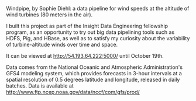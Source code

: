 Windpipe, by Sophie Diehl: a data pipeline for wind speeds at the altitude of wind turbines (80 meters in the air).

I built this project as part of the Insight Data Engineering fellowship program, as an opportunity to try out big data pipelining tools such as HDFS, Pig, and HBase, as well as to satisfy my curiosity about the variability of turbine-altitude winds over time and space.

It can be viewed at
http://54.193.64.222:5000/
until October 19th.

Data comes from the National Oceanic and Atmospheric Administration's GFS4 modeling system, which provides forecasts in 3-hour intervals at a spatial resolution of 0.5 degrees latitude and longitude, released in daily batches. Data is available at
http://www.ftp.ncep.noaa.gov/data/nccf/com/gfs/prod/
